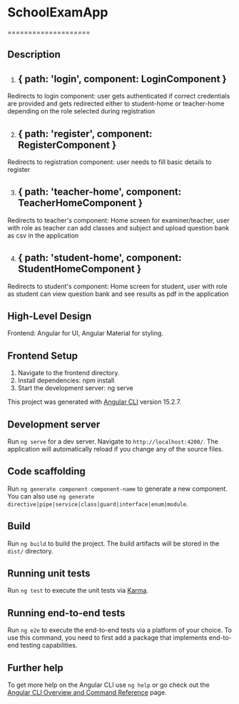 # SchoolExamApp
====================
## Description
  1. ## { path: 'login', component: LoginComponent } 
  Redirects to login component: user gets authenticated if correct credentials are provided and gets redirected either to student-home or teacher-home depending on the role selected during registration

  2. ## { path: 'register', component: RegisterComponent }
  Redirects to registration component: user needs to fill basic details to register

  3. ## { path: 'teacher-home', component: TeacherHomeComponent }
  Redirects to teacher's component: Home screen for examiner/teacher, user with role as teacher can add classes and subject and upload question bank as csv in the application
  
  4. ## { path: 'student-home', component: StudentHomeComponent }
  Redirects to student's component: Home screen for student, user with role as student can view question bank and see results as pdf in the application


## High-Level Design
Frontend: Angular for UI, Angular Material for styling.

## Frontend Setup
1. Navigate to the frontend directory.
2. Install dependencies: npm install
3. Start the development server: ng serve

This project was generated with [Angular CLI](https://github.com/angular/angular-cli) version 15.2.7.

## Development server

Run `ng serve` for a dev server. Navigate to `http://localhost:4200/`. The application will automatically reload if you change any of the source files.

## Code scaffolding

Run `ng generate component component-name` to generate a new component. You can also use `ng generate directive|pipe|service|class|guard|interface|enum|module`.

## Build

Run `ng build` to build the project. The build artifacts will be stored in the `dist/` directory.

## Running unit tests

Run `ng test` to execute the unit tests via [Karma](https://karma-runner.github.io).

## Running end-to-end tests

Run `ng e2e` to execute the end-to-end tests via a platform of your choice. To use this command, you need to first add a package that implements end-to-end testing capabilities.

## Further help

To get more help on the Angular CLI use `ng help` or go check out the [Angular CLI Overview and Command Reference](https://angular.io/cli) page.
